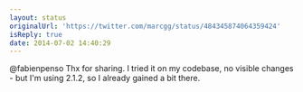 ```yaml
---
layout: status
originalUrl: 'https://twitter.com/marcgg/status/484345874064359424'
isReply: true
date: 2014-07-02 14:40:29
---
```


@fabienpenso Thx for sharing. I tried it on my codebase, no visible changes - but I'm using 2.1.2, so I already gained a bit there.
